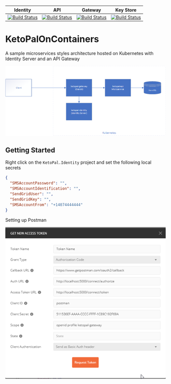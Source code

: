 
| Identity  | API  | Gateway  | Key Store |
|:-:|:-:|:-:| :-:|
| [![Build Status](https://dev.azure.com/NebbiaDemo/KetoPalOnContainers/_apis/build/status/ketopal-identity-main?branchName=master)](https://dev.azure.com/NebbiaDemo/KetoPalOnContainers/_build/latest?definitionId=182&branchName=master) |  [![Build Status](https://dev.azure.com/NebbiaDemo/KetoPalOnContainers/_apis/build/status/ketopal-api-main?branchName=master)](https://dev.azure.com/NebbiaDemo/KetoPalOnContainers/_build/latest?definitionId=180&branchName=master) | [![Build Status](https://dev.azure.com/NebbiaDemo/KetoPalOnContainers/_apis/build/status/ketopal-gateway-main?branchName=master)](https://dev.azure.com/NebbiaDemo/KetoPalOnContainers/_build/latest?definitionId=185&branchName=master) | [![Build Status](https://dev.azure.com/NebbiaDemo/KetoPalOnContainers/_apis/build/status/ketopal-keystore-data-main?branchName=master)](https://dev.azure.com/NebbiaDemo/KetoPalOnContainers/_build/latest?definitionId=186&branchName=master) |

# KetoPalOnContainers
A sample microservices styles architecture hosted on Kubernetes with Identity Server and an API Gateway

![](docs/images/KetoPalArchitecture.png)


## Getting Started

Right click on the `KetoPal.Identity` project and set the following local secrets

``` json
{
  "SMSAccountPassword": "",
  "SMSAccountIdentification": "",
  "SendGridUser": "",
  "SendGridKey": "",
  "SMSAccountFrom": "+14074444444"
}
```

Setting up Postman

![](docs/images/PostmanSetup.png)




